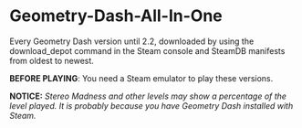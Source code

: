 # Geometry-Dash-All-In-One
Every Geometry Dash version until 2.2, downloaded by using the download_depot command in the Steam console and SteamDB manifests from oldest to newest.

**BEFORE PLAYING**: You need a Steam emulator to play these versions.

**NOTICE:** *Stereo Madness and other levels may show a percentage of the level played. It is probably because you have Geometry Dash installed with Steam.*
